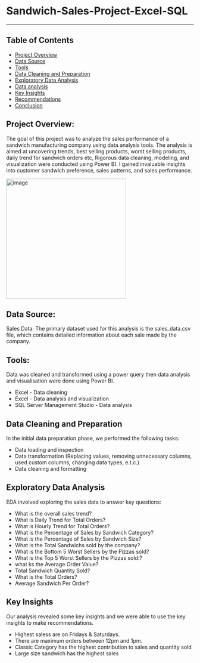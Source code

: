 # Sandwich-Sales-Project-Excel-SQL
---

## Table of Contents
- [Project Overview](#project-overview)
- [Data Source](#data-source)
- [Tools](#tools)
- [Data Cleaning and Preparation](#data-cleaning-and-preparation)
- [Exploratory Data Analysis](#exploratory-data-analysis)
- [Data analysis](#data-analysis)
- [Key Insights](#key-insights)
- [Recommendations](#recommendations)
- [Conclusion](#conclusion)
  
## Project Overview:
The goal of this project was to analyze the sales performance of a sandwich manufacturing company using data analysis tools. The analysis is aimed at uncovering trends, best selling products, worst selling products, daily trend for sandwich orders etc, Rigorous data cleaning, modeling, and visualization were conducted using Power BI. I gained invaluable insights into customer sandwich preference, sales patterns, and sales performance.

<img width="322" alt="image" src="https://github.com/Oludamilola87/Sandwich-Sales-Project-Excel-SQL/assets/151797326/57915691-44f0-4745-9a1d-64e7093822e0">


## Data Source:
Sales Data: The primary dataset used for this analysis is the sales_data.csv file, which contains detailed information about each sale made by the company. 

## Tools:
Data was cleaned and transformed using a power query then data analysis and visualisation were done using Power BI.
- Excel - Data cleaning
- Excel - Data analysis and visualization
- SQL Server Management Studio - Data analysis

## Data Cleaning and Preparation
In the initial data preparation phase, we performed the following tasks:
- Data loading and inspection
- Data transformation (Replacing values, removing unnecessary columns, used custom columns, changing data types, e.t.c.)
- Data cleaning and formatting

## Exploratory Data Analysis
EDA involved exploring the sales data to answer key questions:
- What is the overall sales trend?
- What is Daily Trend for Total Orders?
- What is Hourly Trend for Total Orders?
- What is the Percentage of Sales by Sandwich Category?
- What is the Percentage of Sales by Sandwich Size?
- What is the Total Sandwichs sold by the company?
- What is the Bottom 5 Worst Sellers by the Pizzas sold?
- What is the Top 5 Worst Sellers by the Pizzas sold:?
- what ks the Average Order Value?
- Total Sandwich Quantity Sold?
- What is the Total Orders?
- Average Sandwich Per Order?


## Key Insights
Our analysis revealed some key insights and we were able to use the key insights to make recommendations.
- Highest saless are on Fridays & Saturdays.
- There are maximum orders between 12pm and 1pm.
- Classic Category has the highest contribution to sales and quantity sold
- Large size sandwich has the highest sales


